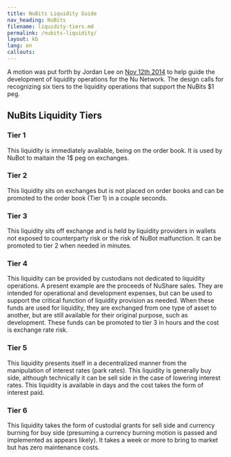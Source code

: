 ```yaml
---
title: NuBits Liquidity Guide
nav_heading: NuBits
filename: liquidity-tiers.md
permalink: /nubits-liquidity/
layout: kb
lang: en
callouts:
---
```


A motion was put forth by Jordan Lee on [Nov 12th 2014](https://discuss.nubits.com/t/finalized-evolution-of-liquidity-operations/618) to help guide the development of liquidity operations for the Nu Network. The design calls for recognizing six tiers to the liquidity operations that support the NuBits $1 peg.

## NuBits Liquidity Tiers

### Tier 1

This liquidity is immediately available, being on the order book. It is used by NuBot to maitain the 1$ peg on exchanges.

### Tier 2

This liquidity sits on exchanges but is not placed on order books and can be promoted to the order book (Tier 1) in a couple seconds.

### Tier 3

This liquidity sits off exchange and is held by liquidity providers in wallets not exposed to counterparty risk or the risk of NuBot malfunction. It can be promoted to tier 2 when needed in minutes.

### Tier 4

This liquidity can be provided by custodians not dedicated to liquidity operations. A present example are the proceeds of NuShare sales. They are intended for operational and development expenses, but can be used to support the critical function of liquidity provision as needed. When these funds are used for liquidity, they are exchanged from one type of asset to another, but are still available for their original purpose, such as development. These funds can be promoted to tier 3 in hours and the cost is exchange rate risk.

### Tier 5

This liquidity presents itself in a decentralized manner from the manipulation of interest rates (park rates). This liquidity is generally buy side, although technically it can be sell side in the case of lowering interest rates. This liquidity is available in days and the cost takes the form of interest paid.

### Tier 6

This liquidity takes the form of custodial grants for sell side and currency burning for buy side (presuming a currency burning motion is passed and implemented as appears likely). It takes a week or more to bring to market but has zero maintenance costs. 
